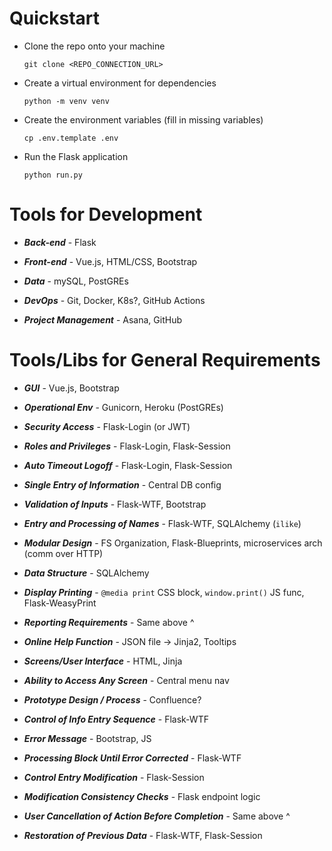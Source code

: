 # Quickstart

- Clone the repo onto your machine
  ```
  git clone <REPO_CONNECTION_URL>
  ```

- Create a virtual environment for dependencies
  ```
  python -m venv venv
  ```
- Create the environment variables (fill in missing variables)
  ```
  cp .env.template .env
  ```
- Run the Flask application
  ```
  python run.py
  ```

# Tools for Development

- **_Back-end_** - Flask
  
- **_Front-end_** - Vue.js, HTML/CSS, Bootstrap
  
- **_Data_** - mySQL, PostGREs

- **_DevOps_** - Git, Docker, K8s?, GitHub Actions

- **_Project Management_** - Asana, GitHub



# Tools/Libs for General Requirements

- **_GUI_** - Vue.js, Bootstrap

- **_Operational Env_** - Gunicorn, Heroku (PostGREs)

- **_Security Access_** - Flask-Login (or JWT)

- **_Roles and Privileges_** - Flask-Login, Flask-Session
  
- **_Auto Timeout Logoff_** - Flask-Login, Flask-Session
  
- **_Single Entry of Information_** - Central DB config
  
- **_Validation of Inputs_** - Flask-WTF, Bootstrap
  
- **_Entry and Processing of Names_** - Flask-WTF, SQLAlchemy (`ilike`)
  
- **_Modular Design_** - FS Organization, Flask-Blueprints, microservices arch (comm over HTTP)
  
- **_Data Structure_** - SQLAlchemy
  
- **_Display Printing_** - `@media print` CSS block, `window.print()` JS func, Flask-WeasyPrint
  
- **_Reporting Requirements_** - Same above ^
  
- **_Online Help Function_** - JSON file -> Jinja2, Tooltips
  
- **_Screens/User Interface_** - HTML, Jinja
  
- **_Ability to Access Any Screen_** - Central menu nav
  
- **_Prototype Design / Process_** - Confluence?
  
- **_Control of Info Entry Sequence_** - Flask-WTF
  
- **_Error Message_** - Bootstrap, JS
  
- **_Processing Block Until Error Corrected_** - Flask-WTF
  
- **_Control Entry Modification_** - Flask-Session
  
- **_Modification Consistency Checks_** - Flask endpoint logic
  
- **_User Cancellation of Action Before Completion_** - Same above ^
  
- **_Restoration of Previous Data_** - Flask-WTF, Flask-Session
